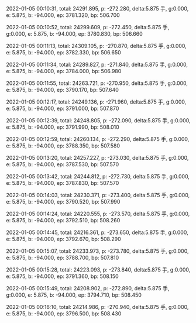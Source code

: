 2022-01-05 00:10:31, total: 24291.895, p: -272.280, delta:5.875 手, g:0.000, e: 5.875, b: -94.000, ep: 3781.320, bp: 506.700

2022-01-05 00:10:52, total: 24299.609, p: -272.450, delta:5.875 手, g:0.000, e: 5.875, b: -94.000, ep: 3780.830, bp: 506.660

2022-01-05 00:11:13, total: 24309.105, p: -270.870, delta:5.875 手, g:0.000, e: 5.875, b: -94.000, ep: 3782.330, bp: 506.650

2022-01-05 00:11:34, total: 24289.827, p: -271.840, delta:5.875 手, g:0.000, e: 5.875, b: -94.000, ep: 3784.000, bp: 506.980

2022-01-05 00:11:55, total: 24263.721, p: -270.950, delta:5.875 手, g:0.000, e: 5.875, b: -94.000, ep: 3790.170, bp: 507.640

2022-01-05 00:12:17, total: 24249.136, p: -271.960, delta:5.875 手, g:0.000, e: 5.875, b: -94.000, ep: 3791.000, bp: 507.870

2022-01-05 00:12:39, total: 24248.805, p: -272.090, delta:5.875 手, g:0.000, e: 5.875, b: -94.000, ep: 3791.990, bp: 508.010

2022-01-05 00:12:59, total: 24260.134, p: -272.290, delta:5.875 手, g:0.000, e: 5.875, b: -94.000, ep: 3788.350, bp: 507.580

2022-01-05 00:13:20, total: 24257.227, p: -273.030, delta:5.875 手, g:0.000, e: 5.875, b: -94.000, ep: 3787.530, bp: 507.570

2022-01-05 00:13:42, total: 24244.812, p: -272.730, delta:5.875 手, g:0.000, e: 5.875, b: -94.000, ep: 3787.830, bp: 507.570

2022-01-05 00:14:03, total: 24230.371, p: -273.400, delta:5.875 手, g:0.000, e: 5.875, b: -94.000, ep: 3790.520, bp: 507.990

2022-01-05 00:14:24, total: 24220.555, p: -273.570, delta:5.875 手, g:0.000, e: 5.875, b: -94.000, ep: 3792.510, bp: 508.260

2022-01-05 00:14:45, total: 24216.361, p: -273.650, delta:5.875 手, g:0.000, e: 5.875, b: -94.000, ep: 3792.670, bp: 508.290

2022-01-05 00:15:07, total: 24233.973, p: -273.780, delta:5.875 手, g:0.000, e: 5.875, b: -94.000, ep: 3788.700, bp: 507.810

2022-01-05 00:15:28, total: 24223.093, p: -273.840, delta:5.875 手, g:0.000, e: 5.875, b: -94.000, ep: 3791.360, bp: 508.150

2022-01-05 00:15:49, total: 24208.902, p: -272.890, delta:5.875 手, g:0.000, e: 5.875, b: -94.000, ep: 3794.710, bp: 508.450

2022-01-05 00:16:10, total: 24214.986, p: -270.940, delta:5.875 手, g:0.000, e: 5.875, b: -94.000, ep: 3796.500, bp: 508.430